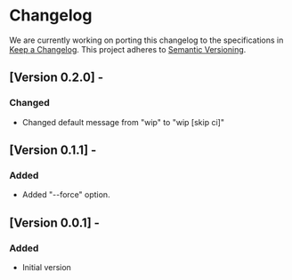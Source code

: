 # Changelog

We are currently working on porting this changelog to the specifications in
[Keep a Changelog](https://keepachangelog.com/en/1.0.0/).
This project adheres to [Semantic Versioning](https://semver.org/spec/v2.0.0.html).

## [Version 0.2.0] - 


### Changed
* Changed default message from "wip" to "wip [skip ci]"


## [Version 0.1.1] - 

### Added
* Added "--force" option.


## [Version 0.0.1] - 

### Added
* Initial version
